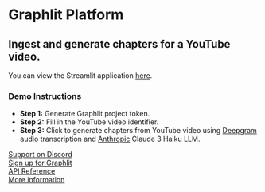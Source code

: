 # Graphlit Platform

## Ingest and generate chapters for a YouTube video.

You can view the Streamlit application [here](https://graphlit-samples-summary-youtube-feed.streamlit.app/).

### Demo Instructions
- **Step 1:** Generate Graphlit project token.
- **Step 2:** Fill in the YouTube video identifier.
- **Step 3:** Click to generate chapters from YouTube video using [Deepgram](https://www.deepgram.com) audio transcription and [Anthropic](https://www.anthropic.com) Claude 3 Haiku LLM.     

[Support on Discord](https://discord.gg/ygFmfjy3Qx)            
[Sign up for Graphlit](https://docs.graphlit.dev/getting-started/signup)            
[API Reference](https://docs.graphlit.dev/graphlit-data-api/api-reference)     
[More information](https://www.graphlit.com)

